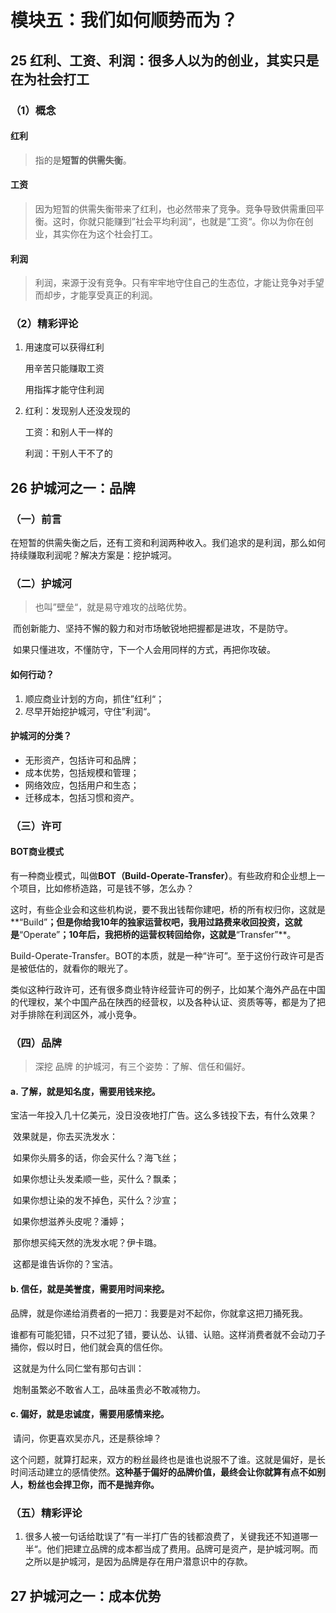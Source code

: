 # 模块五：我们如何顺势而为？



## 25 红利、工资、利润：很多人以为的创业，其实只是在为社会打工

### （1）概念

#### 红利

> 指的是**短暂的供需失衡**。

#### 工资

> ​		因为短暂的供需失衡带来了红利，也必然带来了竞争。竞争导致供需重回平衡。这时，你就只能赚到”社会平均利润“，也就是”工资“。你以为你在创业，其实你在为这个社会打工。

#### 利润

> 利润，来源于没有竞争。只有牢牢地守住自己的生态位，才能让竞争对手望而却步，才能享受真正的利润。



### （2）精彩评论

1. 用速度可以获得红利

   用辛苦只能赚取工资

   用指挥才能守住利润

2. 红利：发现别人还没发现的

   工资：和别人干一样的

   利润：干别人干不了的

   



## 26 护城河之一：品牌

### （一）前言

​	在短暂的供需失衡之后，还有工资和利润两种收入。我们追求的是利润，那么如何持续赚取利润呢？解决方案是：挖护城河。

### （二）护城河

> 也叫”壁垒“，就是易守难攻的战略优势。

​	而创新能力、坚持不懈的毅力和对市场敏锐地把握都是进攻，不是防守。

​	如果只懂进攻，不懂防守，下一个人会用同样的方式，再把你攻破。

#### 如何行动？

1. 顺应商业计划的方向，抓住”红利“；
2. 尽早开始挖护城河，守住”利润“。



#### 护城河的分类？

- 无形资产，包括许可和品牌；
- 成本优势，包括规模和管理；
- 网络效应，包括用户和生态；
- 迁移成本，包括习惯和资产。



### （三）许可

#### BOT商业模式

​		有一种商业模式，叫做**BOT（Build-Operate-Transfer）**。有些政府和企业想上一个项目，比如修桥造路，可是钱不够，怎么办？

​		这时，有些企业会和这些机构说，要不我出钱帮你建吧，桥的所有权归你，这就是**“Build”**；但是你给我10年的独家运营权吧，我用过路费来收回投资，这就是**“Operate”**；10年后，我把桥的运营权转回给你，这就是**“Transfer”**。

​		Build-Operate-Transfer。BOT的本质，就是一种“许可”。至于这份行政许可是否是被低估的，就看你的眼光了。

​		类似这种行政许可，还有很多商业特许经营许可的例子，比如某个海外产品在中国的代理权，某个中国产品在陕西的经营权，以及各种认证、资质等等，都是为了把对手排除在利润区外，减小竞争。



### （四）品牌

> 深挖 品牌 的护城河，有三个姿势：了解、信任和偏好。

#### a. 了解，就是知名度，需要用钱来挖。

​	宝洁一年投入几十亿美元，没日没夜地打广告。这么多钱投下去，有什么效果？

​	效果就是，你去买洗发水：

​	如果你头屑多的话，你会买什么？海飞丝；

​	如果你想让头发柔顺一些，买什么？飘柔；

​	如果你想让染的发不掉色，买什么？沙宣；

​	如果你想滋养头皮呢？潘婷；

​	那你想买纯天然的洗发水呢？伊卡璐。

​	这都是谁告诉你的？宝洁。



#### b. 信任，就是美誉度，需要用时间来挖。

​	品牌，就是你递给消费者的一把刀：我要是对不起你，你就拿这把刀捅死我。

​	谁都有可能犯错，只不过犯了错，要认怂、认错、认赔。这样消费者就不会动刀子捅你，假以时日，他们就会真的信任你。

​	这就是为什么同仁堂有那句古训：

​	炮制虽繁必不敢省人工，品味虽贵必不敢减物力。



#### c. 偏好，就是忠诚度，需要用感情来挖。

​	请问，你更喜欢吴亦凡，还是蔡徐坤？

​	这个问题，就算打起来，双方的粉丝最终也是谁也说服不了谁。这就是偏好，是长时间活动建立的感情使然。**这种基于偏好的品牌价值，最终会让你就算有点不如别人，粉丝也会捍卫你，而不是抛弃你。**



### （五）精彩评论

1. 很多人被一句话给耽误了”有一半打广告的钱都浪费了，关键我还不知道哪一半“。他们把建立品牌的成本都当成了费用。品牌可是资产，是护城河啊。而之所以是护城河，是因为品牌是存在用户潜意识中的存款。



## 27 护城河之一：成本优势